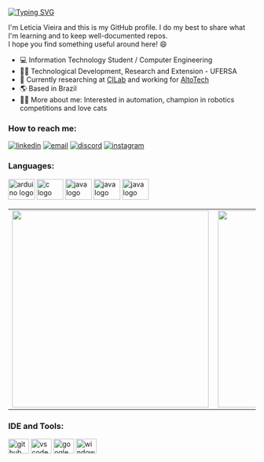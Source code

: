 [![Typing SVG](https://readme-typing-svg.demolab.com?font=Fira+Code&pause=1000&color=FFFFFF&random=false&width=435&lines=Hi+there%2C+I+am+Leticia+Vieira+👋)](https://git.io/typing-svg)

I'm Leticia Vieira and this is my GitHub profile. I do my best to share what I'm learning and to keep well-documented repos.   
I hope you find something useful around here! 😄

- 💻  Information Technology Student / Computer Engineering
- 👩‍💻  Technological Development, Research and Extension - UFERSA
- 🏢  Currently researching at [CILab](https://github.com/cilab-ufersa) and working for [AltoTech](https://github.com/https-github-com-AltoTechJr)
- 🌎  Based in Brazil 
- 👩‍💻  More about me: Interested in automation, champion in robotics competitions and love cats
  
### **How to reach me**:
[![linkedin](https://img.shields.io/badge/LinkedIn-0077B5?style=for-the-badge&logo=linkedin&logoColor=white)](https://www.linkedin.com/in/let%C3%ADcia-vieira-059a9b206//)
[![email](https://img.shields.io/badge/Gmail-D14836?style=for-the-badge&logo=gmail&logoColor=white)](mailto:eleticiavieiragoncalves01@gmail.com)
[![discord](https://img.shields.io/badge/Discord-7289DA?style=for-the-badge&logo=discord&logoColor=white)](https://discord.com/https://discord.com/LetciaVr#9931)
[![instagram](https://img.shields.io/badge/Instagram-E4405F?style=for-the-badge&logo=instagram&logoColor=white)](https://instagram.com/letciavieirat)

### **Languages:**

<div align="left">
  <img src="https://cdn.jsdelivr.net/gh/devicons/devicon/icons/python/python-original.svg" height="42" width="54" alt="arduino logo"  />
  <img src="https://cdn.simpleicons.org/c" height="42" width="54" alt="c logo" />
  <img src="https://cdn.simpleicons.org/javascript" height="42" width="54" alt="java logo" />
  <img src="https://cdn.simpleicons.org/c++" height="42" width="54" alt="java logo" />
 <img src="https://cdn.jsdelivr.net/gh/devicons/devicon/icons/java/java-original.svg" height="42" width="54" alt="java logo"  />
</div>

<center>
<table>
    <tr>
        <td><img width="400px" align="left" src="https://github-readme-stats-sigma-five.vercel.app/api?username=LeticiaVieirg&theme=dark&count_private=false"/></td>
        <td><img width="400px" align="left" src="https://github-readme-stats-sigma-five.vercel.app/api/top-langs/?username=LeticiaVieirg&hide=html&layout=compact&theme=dark&count_private=false" /></td>
    </tr>   
</table>
</center> 

### IDE and Tools: 
<div style="display": inline_block>
  <img src="https://cdn.simpleicons.org/git/white" height="30" width="42" alt="github" />
  <img src="https://img.favpng.com/13/12/11/visual-studio-code-microsoft-visual-studio-atom-source-code-editor-integrated-development-environment-png-favpng-16pwQPqjvWkV4GLfd2kJ4BH4q.jpg" height="30" width="42" alt="vscode" />
  <img src="https://cdn.simpleicons.org/googlecolab" height="30" width="42" alt="google colab" />
  <img src="https://cdn.jsdelivr.net/gh/devicons/devicon/icons/windows8/windows8-original.svg" height="30" width="42" alt="windows">
</div>
